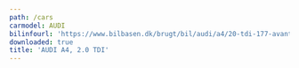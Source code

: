 ```yaml
---
path: /cars
carmodel: AUDI
bilinfourl: 'https://www.bilbasen.dk/brugt/bil/audi/a4/20-tdi-177-avant-multitr-5d/4055100'
downloaded: true
title: 'AUDI A4, 2.0 TDI'
---
```


